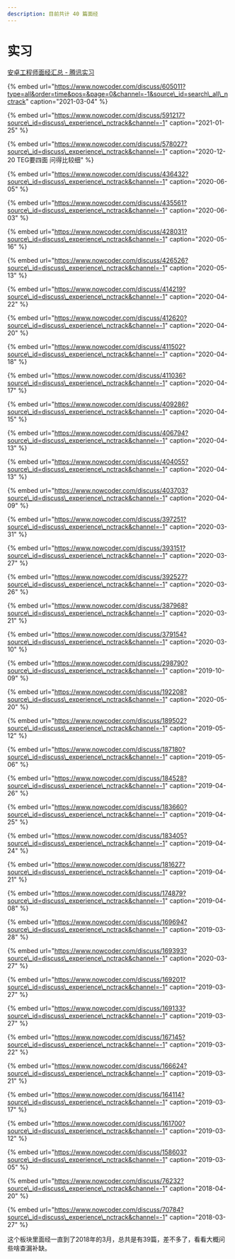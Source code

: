 ```yaml
---
description: 目前共计 40 篇面经
---
```


# 实习

 [安卓工程师面经汇总 - 腾讯实习](https://www.nowcoder.com/discuss/experience?tagId=642&order=3&companyId=138&phaseId=2)



{% embed url="https://www.nowcoder.com/discuss/605011?type=all&order=time&pos=&page=0&channel=-1&source\_id=search\_all\_nctrack" caption="2021-03-04" %}

{% embed url="https://www.nowcoder.com/discuss/591217?source\_id=discuss\_experience\_nctrack&channel=-1" caption="2021-01-25" %}

{% embed url="https://www.nowcoder.com/discuss/578027?source\_id=discuss\_experience\_nctrack&channel=-1" caption="2020-12-20 TEG要四面 问得比较细" %}

{% embed url="https://www.nowcoder.com/discuss/436432?source\_id=discuss\_experience\_nctrack&channel=-1" caption="2020-06-05" %}

{% embed url="https://www.nowcoder.com/discuss/435561?source\_id=discuss\_experience\_nctrack&channel=-1" caption="2020-06-03" %}

{% embed url="https://www.nowcoder.com/discuss/428031?source\_id=discuss\_experience\_nctrack&channel=-1" caption="2020-05-16" %}

{% embed url="https://www.nowcoder.com/discuss/426526?source\_id=discuss\_experience\_nctrack&channel=-1" caption="2020-05-13" %}

{% embed url="https://www.nowcoder.com/discuss/414219?source\_id=discuss\_experience\_nctrack&channel=-1" caption="2020-04-22" %}

{% embed url="https://www.nowcoder.com/discuss/412620?source\_id=discuss\_experience\_nctrack&channel=-1" caption="2020-04-20" %}

{% embed url="https://www.nowcoder.com/discuss/411502?source\_id=discuss\_experience\_nctrack&channel=-1" caption="2020-04-18" %}

{% embed url="https://www.nowcoder.com/discuss/411036?source\_id=discuss\_experience\_nctrack&channel=-1" caption="2020-04-17" %}

{% embed url="https://www.nowcoder.com/discuss/409286?source\_id=discuss\_experience\_nctrack&channel=-1" caption="2020-04-15" %}

{% embed url="https://www.nowcoder.com/discuss/406794?source\_id=discuss\_experience\_nctrack&channel=-1" caption="2020-04-13" %}

{% embed url="https://www.nowcoder.com/discuss/404055?source\_id=discuss\_experience\_nctrack&channel=-1" caption="2020-04-13" %}

{% embed url="https://www.nowcoder.com/discuss/403703?source\_id=discuss\_experience\_nctrack&channel=-1" caption="2020-04-09" %}

{% embed url="https://www.nowcoder.com/discuss/397251?source\_id=discuss\_experience\_nctrack&channel=-1" caption="2020-03-31" %}

{% embed url="https://www.nowcoder.com/discuss/393151?source\_id=discuss\_experience\_nctrack&channel=-1" caption="2020-03-27" %}

{% embed url="https://www.nowcoder.com/discuss/392527?source\_id=discuss\_experience\_nctrack&channel=-1" caption="2020-03-26" %}

{% embed url="https://www.nowcoder.com/discuss/387968?source\_id=discuss\_experience\_nctrack&channel=-1" caption="2020-03-21" %}

{% embed url="https://www.nowcoder.com/discuss/379154?source\_id=discuss\_experience\_nctrack&channel=-1" caption="2020-03-10" %}

{% embed url="https://www.nowcoder.com/discuss/298790?source\_id=discuss\_experience\_nctrack&channel=-1" caption="2019-10-09" %}

{% embed url="https://www.nowcoder.com/discuss/192208?source\_id=discuss\_experience\_nctrack&channel=-1" caption="2020-05-20" %}

{% embed url="https://www.nowcoder.com/discuss/189502?source\_id=discuss\_experience\_nctrack&channel=-1" caption="2019-05-12" %}

{% embed url="https://www.nowcoder.com/discuss/187180?source\_id=discuss\_experience\_nctrack&channel=-1" caption="2019-05-06" %}

{% embed url="https://www.nowcoder.com/discuss/184528?source\_id=discuss\_experience\_nctrack&channel=-1" caption="2019-04-26" %}

{% embed url="https://www.nowcoder.com/discuss/183660?source\_id=discuss\_experience\_nctrack&channel=-1" caption="2019-04-25" %}

{% embed url="https://www.nowcoder.com/discuss/183405?source\_id=discuss\_experience\_nctrack&channel=-1" caption="2019-04-24" %}

{% embed url="https://www.nowcoder.com/discuss/181627?source\_id=discuss\_experience\_nctrack&channel=-1" caption="2019-04-21" %}

{% embed url="https://www.nowcoder.com/discuss/174879?source\_id=discuss\_experience\_nctrack&channel=-1" caption="2019-04-08" %}

{% embed url="https://www.nowcoder.com/discuss/169694?source\_id=discuss\_experience\_nctrack&channel=-1" caption="2019-03-28" %}

{% embed url="https://www.nowcoder.com/discuss/169393?source\_id=discuss\_experience\_nctrack&channel=-1" caption="2020-03-27" %}

{% embed url="https://www.nowcoder.com/discuss/169201?source\_id=discuss\_experience\_nctrack&channel=-1" caption="2019-03-27" %}

{% embed url="https://www.nowcoder.com/discuss/169133?source\_id=discuss\_experience\_nctrack&channel=-1" caption="2019-03-27" %}

{% embed url="https://www.nowcoder.com/discuss/167145?source\_id=discuss\_experience\_nctrack&channel=-1" caption="2019-03-22" %}

{% embed url="https://www.nowcoder.com/discuss/166624?source\_id=discuss\_experience\_nctrack&channel=-1" caption="2019-03-21" %}

{% embed url="https://www.nowcoder.com/discuss/164114?source\_id=discuss\_experience\_nctrack&channel=-1" caption="2019-03-17" %}

{% embed url="https://www.nowcoder.com/discuss/161700?source\_id=discuss\_experience\_nctrack&channel=-1" caption="2019-03-12" %}

{% embed url="https://www.nowcoder.com/discuss/158603?source\_id=discuss\_experience\_nctrack&channel=-1" caption="2019-03-05" %}

{% embed url="https://www.nowcoder.com/discuss/76232?source\_id=discuss\_experience\_nctrack&channel=-1" caption="2018-04-20" %}

{% embed url="https://www.nowcoder.com/discuss/70784?source\_id=discuss\_experience\_nctrack&channel=-1" caption="2018-03-27" %}

这个板块里面经一直到了2018年的3月，总共是有39篇，差不多了，看看大概问些啥查漏补缺。



































































